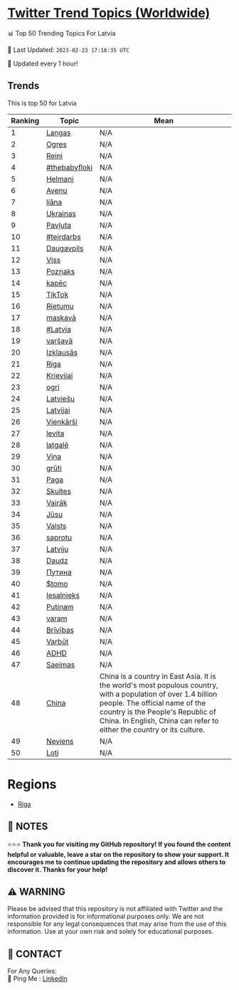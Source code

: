 [Twitter Trend Topics (Worldwide)](https://github.com/ErcinDedeoglu/Twitter-Trend-Topics)
==========


📊 Top 50 Trending Topics For Latvia

📆 Last Updated: `2023-02-23 17:16:35 UTC`

🔧 Updated every 1 hour!


## Trends

This is top 50 for Latvia

| Ranking | Topic | Mean |
| ------- | ------------ | ------------ |
| 1 | [Langas](http://twitter.com/search?q=Langas) | N/A |
| 2 | [Ogres](http://twitter.com/search?q=Ogres) | N/A |
| 3 | [Reini](http://twitter.com/search?q=Reini) | N/A |
| 4 | [#thebabyfloki](http://twitter.com/search?q=%23thebabyfloki) | N/A |
| 5 | [Helmani](http://twitter.com/search?q=Helmani) | N/A |
| 6 | [Avenu](http://twitter.com/search?q=Avenu) | N/A |
| 7 | [liāna](http://twitter.com/search?q=li%c4%81na) | N/A |
| 8 | [Ukrainas](http://twitter.com/search?q=Ukrainas) | N/A |
| 9 | [Pavļuta](http://twitter.com/search?q=Pav%c4%bcuta) | N/A |
| 10 | [#teirdarbs](http://twitter.com/search?q=%23teirdarbs) | N/A |
| 11 | [Daugavpils](http://twitter.com/search?q=Daugavpils) | N/A |
| 12 | [Viss](http://twitter.com/search?q=Viss) | N/A |
| 13 | [Pozņaks](http://twitter.com/search?q=Poz%c5%86aks) | N/A |
| 14 | [kapēc](http://twitter.com/search?q=kap%c4%93c) | N/A |
| 15 | [TikTok](http://twitter.com/search?q=TikTok) | N/A |
| 16 | [Rietumu](http://twitter.com/search?q=Rietumu) | N/A |
| 17 | [maskavā](http://twitter.com/search?q=maskav%c4%81) | N/A |
| 18 | [#Latvia](http://twitter.com/search?q=%23Latvia) | N/A |
| 19 | [varšavā](http://twitter.com/search?q=var%c5%a1av%c4%81) | N/A |
| 20 | [Izklausās](http://twitter.com/search?q=Izklaus%c4%81s) | N/A |
| 21 | [Riga](http://twitter.com/search?q=Riga) | N/A |
| 22 | [Krievijai](http://twitter.com/search?q=Krievijai) | N/A |
| 23 | [ogri](http://twitter.com/search?q=ogri) | N/A |
| 24 | [Latviešu](http://twitter.com/search?q=Latvie%c5%a1u) | N/A |
| 25 | [Latvijai](http://twitter.com/search?q=Latvijai) | N/A |
| 26 | [Vienkārši](http://twitter.com/search?q=Vienk%c4%81r%c5%a1i) | N/A |
| 27 | [levita](http://twitter.com/search?q=levita) | N/A |
| 28 | [latgalē](http://twitter.com/search?q=latgal%c4%93) | N/A |
| 29 | [Viņa](http://twitter.com/search?q=Vi%c5%86a) | N/A |
| 30 | [grūti](http://twitter.com/search?q=gr%c5%abti) | N/A |
| 31 | [Paga](http://twitter.com/search?q=Paga) | N/A |
| 32 | [Skultes](http://twitter.com/search?q=Skultes) | N/A |
| 33 | [Vairāk](http://twitter.com/search?q=Vair%c4%81k) | N/A |
| 34 | [Jūsu](http://twitter.com/search?q=J%c5%absu) | N/A |
| 35 | [Valsts](http://twitter.com/search?q=Valsts) | N/A |
| 36 | [saprotu](http://twitter.com/search?q=saprotu) | N/A |
| 37 | [Latviju](http://twitter.com/search?q=Latviju) | N/A |
| 38 | [Daudz](http://twitter.com/search?q=Daudz) | N/A |
| 39 | [Путина](http://twitter.com/search?q=%d0%9f%d1%83%d1%82%d0%b8%d0%bd%d0%b0) | N/A |
| 40 | [$tomo](http://twitter.com/search?q=%24tomo) | N/A |
| 41 | [Iesalnieks](http://twitter.com/search?q=Iesalnieks) | N/A |
| 42 | [Putinam](http://twitter.com/search?q=Putinam) | N/A |
| 43 | [varam](http://twitter.com/search?q=varam) | N/A |
| 44 | [Brīvības](http://twitter.com/search?q=Br%c4%abv%c4%abbas) | N/A |
| 45 | [Varbūt](http://twitter.com/search?q=Varb%c5%abt) | N/A |
| 46 | [ADHD](http://twitter.com/search?q=ADHD) | N/A |
| 47 | [Saeimas](http://twitter.com/search?q=Saeimas) | N/A |
| 48 | [China](http://twitter.com/search?q=China) | China is a country in East Asia. It is the world's most populous country, with a population of over 1.4 billion people. The official name of the country is the People's Republic of China. In English, China can refer to either the country or its culture. |
| 49 | [Neviens](http://twitter.com/search?q=Neviens) | N/A |
| 50 | [Ļoti](http://twitter.com/search?q=%c4%bboti) | N/A |



# Regions

* [Riga](</Latvia/Riga.md>)



## 📝 NOTES

⭐⭐⭐ **Thank you for visiting my GitHub repository! If you found the content helpful or valuable, leave a star on the repository to show your support. It encourages me to continue updating the repository and allows others to discover it. Thanks for your help!**


## ⚠️ WARNING

Please be advised that this repository is not affiliated with Twitter and the information provided is for informational purposes only. We are not responsible for any legal consequences that may arise from the use of this information. Use at your own risk and solely for educational purposes.


## 📨 CONTACT

 For Any Queries:  
            🏓 Ping Me : [LinkedIn](https://www.linkedin.com/in/ercindedeoglu/)
